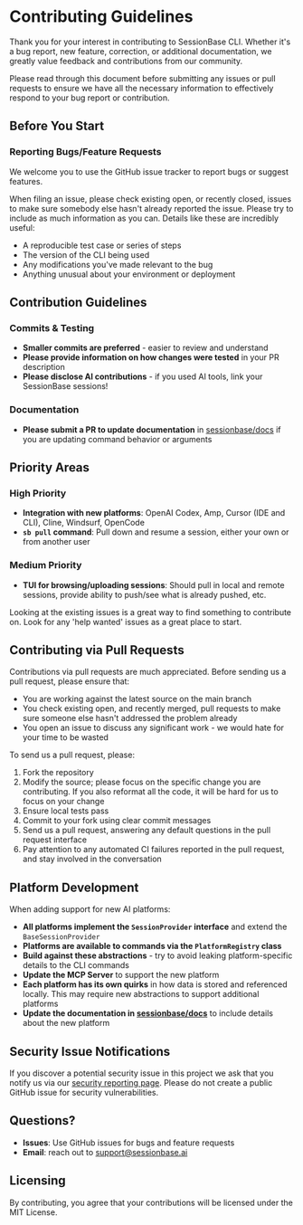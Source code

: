 # Contributing Guidelines

Thank you for your interest in contributing to SessionBase CLI. Whether it's a bug report, new feature, correction, or additional documentation, we greatly value feedback and contributions from our community.

Please read through this document before submitting any issues or pull requests to ensure we have all the necessary information to effectively respond to your bug report or contribution.

## Before You Start

### Reporting Bugs/Feature Requests
We welcome you to use the GitHub issue tracker to report bugs or suggest features.

When filing an issue, please check existing open, or recently closed, issues to make sure somebody else hasn't already reported the issue. Please try to include as much information as you can. Details like these are incredibly useful:

- A reproducible test case or series of steps
- The version of the CLI being used
- Any modifications you've made relevant to the bug
- Anything unusual about your environment or deployment

## Contribution Guidelines

### Commits & Testing
- **Smaller commits are preferred** - easier to review and understand
- **Please provide information on how changes were tested** in your PR description
- **Please disclose AI contributions** - if you used AI tools, link your SessionBase sessions!

### Documentation
- **Please submit a PR to update documentation** in [sessionbase/docs](https://github.com/sessionbase/docs) if you are updating command behavior or arguments

## Priority Areas

### High Priority
- **Integration with new platforms**: OpenAI Codex, Amp, Cursor (IDE and CLI), Cline, Windsurf, OpenCode
- **`sb pull` command**: Pull down and resume a session, either your own or from another user

### Medium Priority
- **TUI for browsing/uploading sessions**: Should pull in local and remote sessions, provide ability to push/see what is already pushed, etc.

Looking at the existing issues is a great way to find something to contribute on. Look for any 'help wanted' issues as a great place to start.

## Contributing via Pull Requests

Contributions via pull requests are much appreciated. Before sending us a pull request, please ensure that:

- You are working against the latest source on the main branch
- You check existing open, and recently merged, pull requests to make sure someone else hasn't addressed the problem already
- You open an issue to discuss any significant work - we would hate for your time to be wasted

To send us a pull request, please:

1. Fork the repository
2. Modify the source; please focus on the specific change you are contributing. If you also reformat all the code, it will be hard for us to focus on your change
3. Ensure local tests pass
4. Commit to your fork using clear commit messages
5. Send us a pull request, answering any default questions in the pull request interface
6. Pay attention to any automated CI failures reported in the pull request, and stay involved in the conversation

## Platform Development

When adding support for new AI platforms:

- **All platforms implement the `SessionProvider` interface** and extend the `BaseSessionProvider`
- **Platforms are available to commands via the `PlatformRegistry` class**
- **Build against these abstractions** - try to avoid leaking platform-specific details to the CLI commands
- **Update the MCP Server** to support the new platform
- **Each platform has its own quirks** in how data is stored and referenced locally. This may require new abstractions to support additional platforms
- **Update the documentation in [sessionbase/docs](https://github.com/sessionbase/docs)** to include details about the new platform

## Security Issue Notifications

If you discover a potential security issue in this project we ask that you notify us via our [security reporting page](https://sessionbase.ai/security). Please do not create a public GitHub issue for security vulnerabilities.

## Questions?

- **Issues**: Use GitHub issues for bugs and feature requests
- **Email**: reach out to support@sessionbase.ai

## Licensing

By contributing, you agree that your contributions will be licensed under the MIT License.